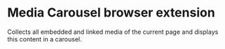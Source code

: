 # Media Carousel browser extension

Collects all embedded and linked media of the current page and displays this content in a carousel.

